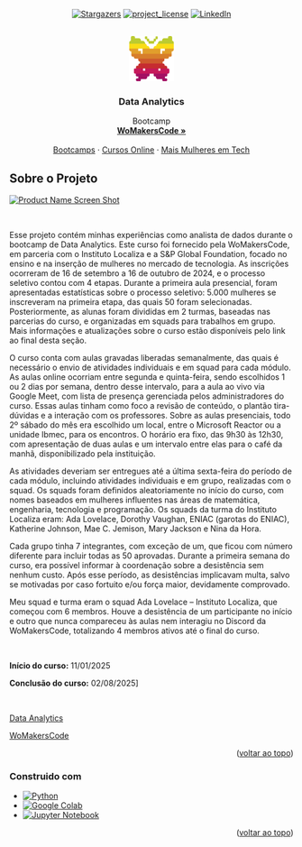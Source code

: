 <!-- Best-README-Template
https://github.com/othneildrew/Best-README-Template -->

<!-- PROJECT SHIELDS -->
<div align="center">
  
[![Stargazers][stars-shield]][stars-url]
[![project_license][license-shield]][license-url]
[![LinkedIn][linkedin-shield]][linkedin-url]

</div>

<!-- PROJECT LOGO -->
<br />
<div align="center">
  <a href="https://github.com/Ozakye/Data-Analytics">
    <img src="images/Womakerscode.png" alt="Logo" width="80" height="80">
  </a>

<h3 align="center">Data Analytics</h3>

  <p align="center">
    Bootcamp
    <br />
    <a href="https://womakerscode.org"><strong>WoMakersCode »</strong></a>
    <br />
    <br />
    <a href="https://womakerscode.org/formacao-em-tecnologia">Bootcamps</a>
    &middot;
    <a href="https://www.maismulheres.tech/collections">Cursos Online</a>
    &middot;
    <a href="https://www.maismulheres.tech">Mais Mulheres em Tech</a>
  </p>
</div>

<!-- ABOUT THE PROJECT -->
## Sobre o Projeto

[![Product Name Screen Shot][product-screenshot]](https://example.com)

<br />

Esse projeto contém minhas experiências como analista de dados durante o bootcamp de Data Analytics. Este curso foi fornecido pela WoMakersCode, em parceria com o Instituto Localiza e a S&P Global Foundation, focado no ensino e na inserção de mulheres no mercado de tecnologia. As inscrições ocorreram de 16 de setembro a 16 de outubro de 2024, e o processo seletivo contou com 4 etapas. Durante a primeira aula presencial, foram apresentadas estatísticas sobre o processo seletivo: 5.000 mulheres se inscreveram na primeira etapa, das quais 50 foram selecionadas. Posteriormente, as alunas foram divididas em 2 turmas, baseadas nas parcerias do curso, e organizadas em squads para trabalhos em grupo. Mais informações e atualizações sobre o curso estão disponíveis pelo link ao final desta seção.

O curso conta com aulas gravadas liberadas semanalmente, das quais é necessário o envio de atividades individuais e em squad para cada módulo. As aulas online ocorriam entre segunda e quinta-feira, sendo escolhidos 1 ou 2 dias por semana, dentro desse intervalo, para a aula ao vivo via Google Meet, com lista de presença gerenciada pelos administradores do curso. Essas aulas tinham como foco a revisão de conteúdo, o plantão tira-dúvidas e a interação com os professores. Sobre as aulas presenciais, todo 2º sábado do mês era escolhido um local, entre o Microsoft Reactor ou a unidade Ibmec, para os encontros. O horário era fixo, das 9h30 às 12h30, com apresentação de duas aulas e um intervalo entre elas para o café da manhã, disponibilizado pela instituição.

As atividades deveriam ser entregues até a última sexta-feira do período de cada módulo, incluindo atividades individuais e em grupo, realizadas com o squad. Os squads foram definidos aleatoriamente no início do curso, com nomes baseados em mulheres influentes nas áreas de matemática, engenharia, tecnologia e programação. Os squads da turma do Instituto Localiza eram: Ada Lovelace, Dorothy Vaughan, ENIAC (garotas do ENIAC), Katherine Johnson, Mae C. Jemison, Mary Jackson e Nina da Hora.

Cada grupo tinha 7 integrantes, com exceção de um, que ficou com número diferente para incluir todas as 50 aprovadas. Durante a primeira semana do curso, era possível informar à coordenação sobre a desistência sem nenhum custo. Após esse período, as desistências implicavam multa, salvo se motivadas por caso fortuito e/ou força maior, devidamente comprovado.

Meu squad e turma eram o squad Ada Lovelace – Instituto Localiza, que começou com 6 membros. Houve a desistência de um participante no início e outro que nunca compareceu às aulas nem interagiu no Discord da WoMakersCode, totalizando 4 membros ativos até o final do curso.

<br />

**Início do curso:** 11/01/2025

**Conclusão do curso:** 02/08/2025]

<br />

[Data Analytics](https://womakerscode.org/data-analytics)

[WoMakersCode](https://womakerscode.org)

<p align="right">(<a href="#readme-top">voltar ao topo</a>)</p>

### Construido com

* [![Python][python-shield]][python-url]
* [![Google Colab][google-colab-shield]][google-colab-url]
* [![Jupyter Notebook][jupyter-notebook-shield]][jupyter-notebook-url]

<p align="right">(<a href="#readme-top">voltar ao topo</a>)</p>

<!-- MARKDOWN LINKS & IMAGES -->
<!-- https://www.markdownguide.org/basic-syntax/#reference-style-links -->
[stars-shield]: https://img.shields.io/github/stars/Ozakye/Data-Analytics.svg?style=for-the-badge
[stars-url]: https://github.com/Ozakye/Data-Analytics/stargazers
[license-shield]: https://img.shields.io/github/license/Ozakye/Data-Analytics.svg?style=for-the-badge
[license-url]: https://github.com/Ozakye/Data-Analytics/blob/master/LICENSE.txt
[linkedin-shield]: https://img.shields.io/badge/-LinkedIn-black.svg?style=for-the-badge&logo=linkedin&colorB=555
[linkedin-url]: https://linkedin.com/in/Ozaky
[product-screenshot]: images/screenshot.png
[python-shield]: https://img.shields.io/badge/python-3776AB?style=for-the-badge&logo=python&logoColor=white
[python-url]: https://www.python.org/
[google-colab-shield]: https://img.shields.io/badge/googlecolab-F9AB00?style=for-the-badge&logo=googlecolab&logoColor=white
[google-colab-url]: https://colab.google/
[jupyter-notebook-shield]: https://img.shields.io/badge/jupyter-F37626?style=for-the-badge&logo=jupyter&logoColor=white
[jupyter-notebook-url]: https://jupyter.org/

